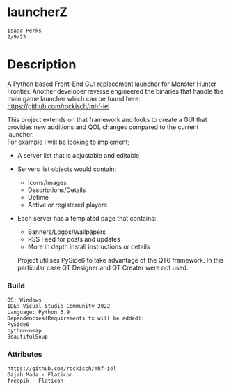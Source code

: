 # launcherZ
	Isaac Perks   
	2/9/23   
 
 
# Description
A Python based Front-End GUI replacement launcher for Monster Hunter Frontier.
Another developer reverse engineered the binaries that handle the main game launcher which can be found here:   
https://github.com/rockisch/mhf-iel
 
This project extends on that framework and looks to create a GUI that provides new additions and QOL changes compared
to the current launcher.   
For example I will be looking to implement;   
- A server list that is adjustable and editable   
- Servers list objects would contain:   
	- Icons/Images   
	- Descriptions/Details   
	- Uptime   
	- Active or registered players   
- Each server has a templated page that contains:   
	- Banners/Logos/Wallpapers   
	- RSS Feed for posts and updates   
	- More in depth install instructions or details   

	Project utilises PySide6 to take advantage of the QT6 framework. In this particular case QT Designer and QT
	Creater were not used.

### Build
	OS: Windows   
	IDE: Visual Studio Community 2022   
	Language: Python 3.9   
	Dependencies(Requirements tx will be added):   
	PySide6   
	python-nmap   
	BeautifulSoup   

### Attributes
	https://github.com/rockisch/mhf-iel
	Gajah Mada - Flaticon
	freepik - Flaticon